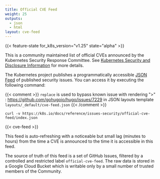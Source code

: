 ```yaml
---
title: Official CVE Feed
weight: 25
outputs:
  - json
  - html 
layout: cve-feed
---
```


{{< feature-state for_k8s_version="v1.25" state="alpha" >}}

This is a community maintained list of official CVEs announced by
the Kubernetes Security Response Committee. See
[Kubernetes Security and Disclosure Information](/docs/reference/issues-security/security/)
for more details.

The Kubernetes project publishes a programmatically accessible
[JSON Feed](/docs/reference/issues-security/official-cve-feed/index.json) of 
published security issues. You can access it by executing the following command:

{{< comment >}}
`replace` is used to bypass known issue with rendering ">"
: https://github.com/gohugoio/hugo/issues/7229 in JSON layouts template
`layouts/_default/cve-feed.json`
{{< /comment >}}

```shell
curl -v https://k8s.io/docs/reference/issues-security/official-cve-feed/index.json
```

{{< cve-feed >}}

<!-- | CVE ID      | Issue Summary | CVE GitHub Issue URL |
| ----------- | ----------- | --------- |
| [CVE-2021-25741](https://www.cve.org/CVERecord?id=CVE-2021-25741)      | Symlink Exchange Can Allow Host Filesystem Access | [#104980](https://github.com/kubernetes/kubernetes/issues/104980) |
| [CVE-2020-8565](https://www.cve.org/CVERecord?id=CVE-2020-8565)      | Incomplete fix for CVE-2019-11250 allows for token leak in logs when logLevel >= 9 | [#95623](https://github.com/kubernetes/kubernetes/issues/95623) | -->

This feed is auto-refreshing with a noticeable but small lag (minutes to hours)
from the time a CVE is announced to the time it is accessible in this feed.

The source of truth of this feed is a set of GitHub Issues, filtered by a controlled and
restricted label `official-cve-feed`. The raw data is stored in a Google Cloud
Bucket which is writable only by a small number of trusted members of the
Community.